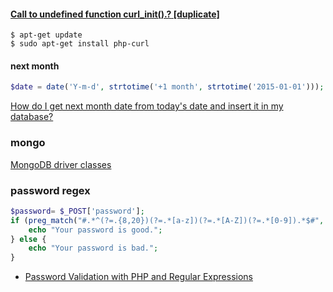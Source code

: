 #### [Call to undefined function curl_init().? [duplicate]](https://stackoverflow.com/questions/6382539/call-to-undefined-function-curl-init)

```shell
$ apt-get update
$ sudo apt-get install php-curl
```

#### next month
```php
$date = date('Y-m-d', strtotime('+1 month', strtotime('2015-01-01')));
```

[How do I get next month date from today's date and insert it in my database?](https://stackoverflow.com/a/4319004/6279975)

### mongo

[MongoDB driver classes](https://www.php.net/manual/en/book.mongodb.php)

### password regex

```php
$password= $_POST['password'];
if (preg_match("#.*^(?=.{8,20})(?=.*[a-z])(?=.*[A-Z])(?=.*[0-9]).*$#", $password)){
    echo "Your password is good.";
} else {
    echo "Your password is bad.";
}
```
- [Password Validation with PHP and Regular Expressions](https://www.imtiazepu.com/password-validation/)
